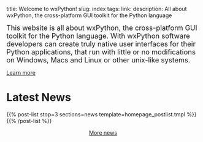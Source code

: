 title: Welcome to wxPython!
slug: index
tags:
link:
description: All about wxPython, the cross-platform GUI toolkit for the Python language



<div class="jumbotron">
<div class="row home-intro">
<div class="col-md-12 home-intro-text">

<font size="+1">
This website is all about wxPython, the cross-platform GUI toolkit for the
Python language. With wxPython software developers can create truly native user
interfaces for their Python applications, that run with little or no
modifications on Windows, Macs and Linux or other unix-like systems.
</font>
<p></p>

<a class="btn btn-primary btn-lg" href="/pages/overview" role="button">Learn more</a>
</div></div></div>



# Latest News

{{% post-list stop=3 
  sections=news 
  template=homepage_postlist.tmpl 
%}}
{{% /post-list %}}


<center><a class="btn btn-primary" href="/news" role="button">More news</a></center>
